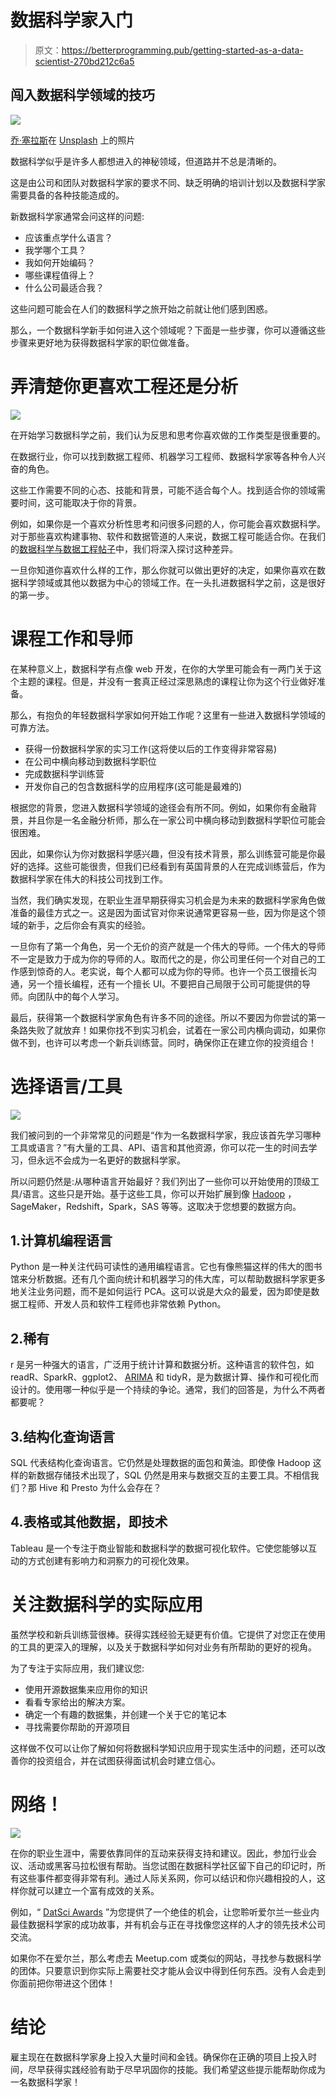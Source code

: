 # 数据科学家入门

> 原文：<https://betterprogramming.pub/getting-started-as-a-data-scientist-270bd212c6a5>

## 闯入数据科学领域的技巧

![](img/a7b2fef1e173a7c053282c58d87799f4.png)

[乔·塞拉斯](https://unsplash.com/@joaosilas?utm_source=unsplash&utm_medium=referral&utm_content=creditCopyText)在 [Unsplash](https://unsplash.com/search/photos/science?utm_source=unsplash&utm_medium=referral&utm_content=creditCopyText) 上的照片

数据科学似乎是许多人都想进入的神秘领域，但道路并不总是清晰的。

这是由公司和团队对数据科学家的要求不同、缺乏明确的培训计划以及数据科学家需要具备的各种技能造成的。

新数据科学家通常会问这样的问题:

*   应该重点学什么语言？
*   我学哪个工具？
*   我如何开始编码？
*   哪些课程值得上？
*   什么公司最适合我？

这些问题可能会在人们的数据科学之旅开始之前就让他们感到困惑。

那么，一个数据科学新手如何进入这个领域呢？下面是一些步骤，你可以遵循这些步骤来更好地为获得数据科学家的职位做准备。

# 弄清楚你更喜欢工程还是分析

![](img/0d958988fc4505ea300c28c9b55e4c7a.png)

在开始学习数据科学之前，我们认为反思和思考你喜欢做的工作类型是很重要的。

在数据行业，你可以找到数据工程师、机器学习工程师、数据科学家等各种令人兴奋的角色。

这些工作需要不同的心态、技能和背景，可能不适合每个人。找到适合你的领域需要时间，这可能取决于你的背景。

例如，如果你是一个喜欢分析性思考和问很多问题的人，你可能会喜欢数据科学。对于那些喜欢构建事物、软件和数据管道的人来说，数据工程可能适合你。在我们的[数据科学与数据工程帖子](https://towardsdatascience.com/what-is-the-difference-between-a-data-engineer-and-a-data-scientist-a25a10b91d66)中，我们将深入探讨这种差异。

一旦你知道你喜欢什么样的工作，那么你就可以做出更好的决定，如果你喜欢在数据科学领域或其他以数据为中心的领域工作。在一头扎进数据科学之前，这是很好的第一步。

# 课程工作和导师

在某种意义上，数据科学有点像 web 开发，在你的大学里可能会有一两门关于这个主题的课程。但是，并没有一套真正经过深思熟虑的课程让你为这个行业做好准备。

那么，有抱负的年轻数据科学家如何开始工作呢？这里有一些进入数据科学领域的可靠方法。

*   获得一份数据科学家的实习工作(这将使以后的工作变得非常容易)
*   在公司中横向移动到数据科学职位
*   完成数据科学训练营
*   开发你自己的包含数据科学的应用程序(这可能是最难的)

根据您的背景，您进入数据科学领域的途径会有所不同。例如，如果你有金融背景，并且你是一名金融分析师，那么在一家公司中横向移动到数据科学职位可能会很困难。

因此，如果你认为你对数据科学感兴趣，但没有技术背景，那么训练营可能是你最好的选择。这些可能很贵，但我们已经看到有英国背景的人在完成训练营后，作为数据科学家在伟大的科技公司找到工作。

当然，我们确实发现，在职业生涯早期获得实习机会是为未来的数据科学家角色做准备的最佳方式之一。这是因为面试官对你来说通常更容易一些，因为你是这个领域的新手，之后你会有真实的经验。

一旦你有了第一个角色，另一个无价的资产就是一个伟大的导师。一个伟大的导师不一定是致力于成为你的导师的人。取而代之的是，你公司里任何一个对自己的工作感到惊奇的人。老实说，每个人都可以成为你的导师。也许一个员工很擅长沟通，另一个擅长编程，还有一个擅长 UI。不要把自己局限于公司可能提供的导师。向团队中的每个人学习。

最后，获得第一个数据科学家角色有许多不同的途径。所以不要因为你尝试的第一条路失败了就放弃！如果你找不到实习机会，试着在一家公司内横向调动，如果你做不到，也许可以考虑一个新兵训练营。同时，确保你正在建立你的投资组合！

# 选择语言/工具

![](img/925e31e33f382ff4d3fd0afbdb686e99.png)

我们被问到的一个非常常见的问题是“作为一名数据科学家，我应该首先学习哪种工具或语言？”有大量的工具、API、语言和其他资源，你可以花一生的时间去学习，但永远不会成为一名更好的数据科学家。

所以问题仍然是:从哪种语言开始最好？我们列出了一些你可以开始使用的顶级工具/语言。这些只是开始。基于这些工具，你可以开始扩展到像 [Hadoop](http://www.acheronanalytics.com/acheron-blog/hadoop-vs-relational-databases) ，SageMaker，Redshift，Spark，SAS 等等。这取决于您想要的数据方向。

## 1.计算机编程语言

Python 是一种关注代码可读性的通用编程语言。它也有像熊猫这样的伟大的图书馆来分析数据。还有几个面向统计和机器学习的伟大库，可以帮助数据科学家更多地关注业务问题，而不是如何运行 PCA。这可以说是大众的最爱，因为即使是数据工程师、开发人员和软件工程师也非常依赖 Python。

## 2.稀有

r 是另一种强大的语言，广泛用于统计计算和数据分析。这种语言的软件包，如 readR、SparkR、ggplot2、 [ARIMA](http://www.acheronanalytics.com/acheron-blog/introduction-to-time-series-in-r) 和 tidyR，是为数据计算、操作和可视化而设计的。使用哪一种似乎是一个持续的争论。通常，我们的回答是，为什么不两者都要呢？

## 3.结构化查询语言

SQL 代表结构化查询语言。它仍然是处理数据的面包和黄油。即使像 Hadoop 这样的新数据存储技术出现了，SQL 仍然是用来与数据交互的主要工具。不相信我们？那 Hive 和 Presto 为什么会存在？

## 4.表格或其他数据，即技术

Tableau 是一个专注于商业智能和数据科学的数据可视化软件。它使您能够以互动的方式创建有影响力和洞察力的可视化效果。

# 关注数据科学的实际应用

虽然学校和新兵训练营很棒。获得实践经验无疑更有价值。它提供了对您正在使用的工具的更深入的理解，以及关于数据科学如何对业务有所帮助的更好的视角。

为了专注于实际应用，我们建议您:

*   使用开源数据集来应用你的知识
*   看看专家给出的解决方案。
*   确定一个有趣的数据集，并创建一个关于它的笔记本
*   寻找需要你帮助的开源项目

这样做不仅可以让你了解如何将数据科学知识应用于现实生活中的问题，还可以改善你的投资组合，并在试图获得面试机会时建立信心。

# 网络！

![](img/24955a79edfb5911545408b4efdb9438.png)

在你的职业生涯中，需要依靠同伴的互动来获得支持和建议。因此，参加行业会议、活动或黑客马拉松很有帮助。当您试图在数据科学社区留下自己的印记时，所有这些事件都变得非常有利。通过人际关系网，你可以结识和你兴趣相投的人，这样你就可以建立一个富有成效的关系。

例如，“ [DatSci Awards](https://www.datsciawards.com/) ”为您提供了一个绝佳的机会，让您聆听爱尔兰一些业内最佳数据科学家的成功故事，并有机会与正在寻找像您这样的人才的领先技术公司交流。

如果你不在爱尔兰，那么考虑去 Meetup.com 或类似的网站，寻找参与数据科学的团体。只要意识到你实际上需要社交才能从会议中得到任何东西。没有人会走到你面前把你带进这个团体！

# 结论

雇主现在在数据科学家身上投入大量时间和金钱。确保你在正确的项目上投入时间，尽早获得实践经验有助于尽早巩固你的技能。我们希望这些提示能帮助你成为一名数据科学家！